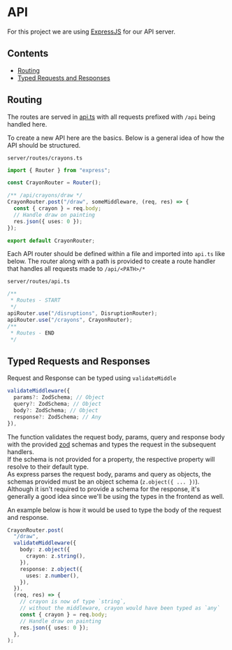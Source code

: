 # API <!-- omit in toc -->

For this project we are using [ExpressJS](https://expressjs.com/) for our API server.

## Contents <!-- omit in toc -->

- [Routing](#routing)
- [Typed Requests and Responses](#typed-requests-and-responses)

## Routing

The routes are served in [api.ts](/server/routes/api.ts) with all requests prefixed with `/api` being handled here.

To create a new API here are the basics. Below is a general idea of how the API should be structured.

`server/routes/crayons.ts`

```ts
import { Router } from "express";

const CrayonRouter = Router();

/** /api/crayons/draw */
CrayonRouter.post("/draw", someMiddleware, (req, res) => {
  const { crayon } = req.body;
  // Handle draw on painting
  res.json({ uses: 0 });
});

export default CrayonRouter;
```

Each API router should be defined within a file and imported into `api.ts` like below. The router along with a path is provided to create a route handler that handles all requests made to `/api/<PATH>/*`

`server/routes/api.ts`

```ts
/**
 * Routes - START
 */
apiRouter.use("/disruptions", DisruptionRouter);
apiRouter.use("/crayons", CrayonRouter);
/**
 * Routes - END
 */
```

## Typed Requests and Responses

Request and Response can be typed using `validateMiddle`

```ts
validateMiddleware({
  params?: ZodSchema; // Object
  query?: ZodSchema; // Object
  body?: ZodSchema; // Object
  response?: ZodSchema; // Any
}),
```

The function validates the request body, params, query and response body with the provided [zod](https://zod.dev/) schemas and types the request in the subsequent handlers.
<br>
If the schema is not provided for a property, the respective property will resolve to their default type.
<br>
As express parses the request body, params and query as objects, the schemas provided must be an object schema (`z.object({ ... })`).
<br>
Although it isn't required to provide a schema for the response, it's generally a good idea since we'll be using the types in the frontend as well.

An example below is how it would be used to type the body of the request and response.

```ts
CrayonRouter.post(
  "/draw",
  validateMiddleware({
    body: z.object({
      crayon: z.string(),
    }),
    response: z.object({
      uses: z.number(),
    }),
  }),
  (req, res) => {
    // crayon is now of type `string`,
    // without the middleware, crayon would have been typed as `any`
    const { crayon } = req.body;
    // Handle draw on painting
    res.json({ uses: 0 });
  },
);
```
